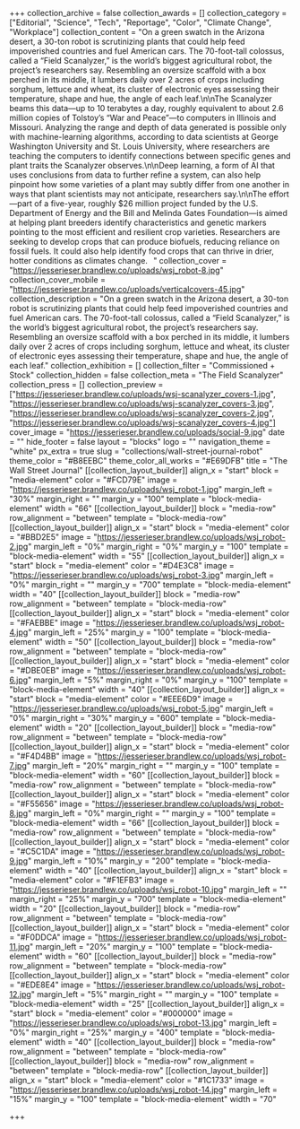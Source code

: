 +++
collection_archive = false
collection_awards = []
collection_category = ["Editorial", "Science", "Tech", "Reportage", "Color", "Climate Change", "Workplace"]
collection_content = "On a green swatch in the Arizona desert, a 30-ton robot is scrutinizing plants that could help feed impoverished countries and fuel American cars.⁠ The 70-foot-tall colossus, called a “Field Scanalyzer,” is the world’s biggest agricultural robot, the project’s researchers say. Resembling an oversize scaffold with a box perched in its middle, it lumbers daily over 2 acres of crops including sorghum, lettuce and wheat, its cluster of electronic eyes assessing their temperature, shape and hue, the angle of each leaf.⁠\n\nThe Scanalyzer beams this data—up to 10 terabytes a day, roughly equivalent to about 2.6 million copies of Tolstoy’s “War and Peace”—to computers in Illinois and Missouri. Analyzing the range and depth of data generated is possible only with machine-learning algorithms, according to data scientists at George Washington University and St. Louis University, where researchers are teaching the computers to identify connections between specific genes and plant traits the Scanalyzer observes.⁠\n\nDeep learning, a form of AI that uses conclusions from data to further refine a system, can also help pinpoint how some varieties of a plant may subtly differ from one another in ways that plant scientists may not anticipate, researchers say.⁠\n\nThe effort—part of a five-year, roughly $26 million project funded by the U.S. Department of Energy and the Bill and Melinda Gates Foundation—is aimed at helping plant breeders identify characteristics and genetic markers pointing to the most efficient and resilient crop varieties. Researchers are seeking to develop crops that can produce biofuels, reducing reliance on fossil fuels. It could also help identify food crops that can thrive in drier, hotter conditions as climates change.⠀"
collection_cover = "https://jesserieser.brandlew.co/uploads/wsj_robot-8.jpg"
collection_cover_mobile = "https://jesserieser.brandlew.co/uploads/verticalcovers-45.jpg"
collection_description = "On a green swatch in the Arizona desert, a 30-ton robot is scrutinizing plants that could help feed impoverished countries and fuel American cars.⁠ The 70-foot-tall colossus, called a “Field Scanalyzer,” is the world’s biggest agricultural robot, the project’s researchers say. Resembling an oversize scaffold with a box perched in its middle, it lumbers daily over 2 acres of crops including sorghum, lettuce and wheat, its cluster of electronic eyes assessing their temperature, shape and hue, the angle of each leaf.⁠"
collection_exhibition = []
collection_filter = "Commissioned + Stock"
collection_hidden = false
collection_meta = "The Field Scanalyzer"
collection_press = []
collection_preview = ["https://jesserieser.brandlew.co/uploads/wsj-scanalyzer_covers-1.jpg", "https://jesserieser.brandlew.co/uploads/wsj-scanalyzer_covers-3.jpg", "https://jesserieser.brandlew.co/uploads/wsj-scanalyzer_covers-2.jpg", "https://jesserieser.brandlew.co/uploads/wsj-scanalyzer_covers-4.jpg"]
cover_image = "https://jesserieser.brandlew.co/uploads/social-9.jpg"
date = ""
hide_footer = false
layout = "blocks"
logo = ""
navigation_theme = "white"
px_extra = true
slug = "collections/wall-street-journal-robot"
theme_color = "#B8EEBC"
theme_color_all_works = "#E69DFB"
title = "The Wall Street Journal"
[[collection_layout_builder]]
align_x = "start"
block = "media-element"
color = "#FCD79E"
image = "https://jesserieser.brandlew.co/uploads/wsj_robot-1.jpg"
margin_left = "30%"
margin_right = ""
margin_y = "100"
template = "block-media-element"
width = "66"
[[collection_layout_builder]]
block = "media-row"
row_alignment = "between"
template = "block-media-row"
[[collection_layout_builder]]
align_x = "start"
block = "media-element"
color = "#BBD2E5"
image = "https://jesserieser.brandlew.co/uploads/wsj_robot-2.jpg"
margin_left = "0%"
margin_right = "0%"
margin_y = "100"
template = "block-media-element"
width = "55"
[[collection_layout_builder]]
align_x = "start"
block = "media-element"
color = "#D4E3C8"
image = "https://jesserieser.brandlew.co/uploads/wsj_robot-3.jpg"
margin_left = "0%"
margin_right = ""
margin_y = "700"
template = "block-media-element"
width = "40"
[[collection_layout_builder]]
block = "media-row"
row_alignment = "between"
template = "block-media-row"
[[collection_layout_builder]]
align_x = "start"
block = "media-element"
color = "#FAEBBE"
image = "https://jesserieser.brandlew.co/uploads/wsj_robot-4.jpg"
margin_left = "25%"
margin_y = "100"
template = "block-media-element"
width = "50"
[[collection_layout_builder]]
block = "media-row"
row_alignment = "between"
template = "block-media-row"
[[collection_layout_builder]]
align_x = "start"
block = "media-element"
color = "#DBE0EB"
image = "https://jesserieser.brandlew.co/uploads/wsj_robot-6.jpg"
margin_left = "5%"
margin_right = "0%"
margin_y = "100"
template = "block-media-element"
width = "40"
[[collection_layout_builder]]
align_x = "start"
block = "media-element"
color = "#EEE6D9"
image = "https://jesserieser.brandlew.co/uploads/wsj_robot-5.jpg"
margin_left = "0%"
margin_right = "30%"
margin_y = "600"
template = "block-media-element"
width = "20"
[[collection_layout_builder]]
block = "media-row"
row_alignment = "between"
template = "block-media-row"
[[collection_layout_builder]]
align_x = "start"
block = "media-element"
color = "#F4D4BB"
image = "https://jesserieser.brandlew.co/uploads/wsj_robot-7.jpg"
margin_left = "20%"
margin_right = ""
margin_y = "100"
template = "block-media-element"
width = "60"
[[collection_layout_builder]]
block = "media-row"
row_alignment = "between"
template = "block-media-row"
[[collection_layout_builder]]
align_x = "start"
block = "media-element"
color = "#F55656"
image = "https://jesserieser.brandlew.co/uploads/wsj_robot-8.jpg"
margin_left = "0%"
margin_right = ""
margin_y = "100"
template = "block-media-element"
width = "66"
[[collection_layout_builder]]
block = "media-row"
row_alignment = "between"
template = "block-media-row"
[[collection_layout_builder]]
align_x = "start"
block = "media-element"
color = "#C5C1DA"
image = "https://jesserieser.brandlew.co/uploads/wsj_robot-9.jpg"
margin_left = "10%"
margin_y = "200"
template = "block-media-element"
width = "40"
[[collection_layout_builder]]
align_x = "start"
block = "media-element"
color = "#F1EFB3"
image = "https://jesserieser.brandlew.co/uploads/wsj_robot-10.jpg"
margin_left = ""
margin_right = "25%"
margin_y = "700"
template = "block-media-element"
width = "20"
[[collection_layout_builder]]
block = "media-row"
row_alignment = "between"
template = "block-media-row"
[[collection_layout_builder]]
align_x = "start"
block = "media-element"
color = "#F0DDCA"
image = "https://jesserieser.brandlew.co/uploads/wsj_robot-11.jpg"
margin_left = "20%"
margin_y = "100"
template = "block-media-element"
width = "60"
[[collection_layout_builder]]
block = "media-row"
row_alignment = "between"
template = "block-media-row"
[[collection_layout_builder]]
align_x = "start"
block = "media-element"
color = "#EDE8E4"
image = "https://jesserieser.brandlew.co/uploads/wsj_robot-12.jpg"
margin_left = "5%"
margin_right = ""
margin_y = "100"
template = "block-media-element"
width = "25"
[[collection_layout_builder]]
align_x = "start"
block = "media-element"
color = "#000000"
image = "https://jesserieser.brandlew.co/uploads/wsj_robot-13.jpg"
margin_left = "0%"
margin_right = "25%"
margin_y = "400"
template = "block-media-element"
width = "40"
[[collection_layout_builder]]
block = "media-row"
row_alignment = "between"
template = "block-media-row"
[[collection_layout_builder]]
block = "media-row"
row_alignment = "between"
template = "block-media-row"
[[collection_layout_builder]]
align_x = "start"
block = "media-element"
color = "#1C1733"
image = "https://jesserieser.brandlew.co/uploads/wsj_robot-14.jpg"
margin_left = "15%"
margin_y = "100"
template = "block-media-element"
width = "70"

+++

